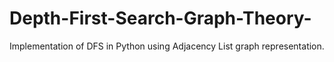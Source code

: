 # Depth-First-Search-Graph-Theory-
Implementation of DFS in Python using Adjacency List graph representation.
